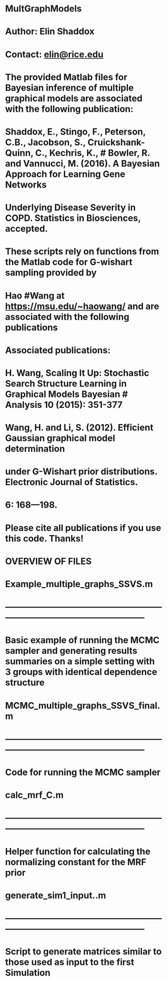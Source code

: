 # MultGraphModels
# Author: Elin Shaddox
# Contact: elin@rice.edu
#
# The provided Matlab files for Bayesian inference of multiple graphical models are  associated with the following publication:
#
# Shaddox, E., Stingo, F., Peterson, C.B., Jacobson, S., Cruickshank-Quinn, C., Kechris, K., # Bowler, R. and Vannucci, M. (2016). A Bayesian Approach for Learning Gene Networks 
# Underlying Disease Severity in COPD. Statistics in Biosciences, accepted.
#
# These scripts rely on functions from the Matlab code for G-wishart sampling provided by
# Hao #Wang at https://msu.edu/~haowang/ and are associated with the following publications
#
# Associated publications:
# H. Wang, Scaling It Up: Stochastic Search Structure Learning in Graphical Models Bayesian # Analysis 10 (2015): 351-377
#
# Wang, H. and Li, S. (2012). Efficient Gaussian graphical model determination
# under G-Wishart prior distributions. Electronic Journal of Statistics.
# 6: 168—198.
#
# Please cite all publications if you use this code. Thanks!
#
# OVERVIEW OF FILES 
#
# Example_multiple_graphs_SSVS.m
# ——————————————————————————————————
# Basic example of running the MCMC sampler and generating results summaries on a simple setting with 3 groups with identical dependence structure
#
# MCMC_multiple_graphs_SSVS_final.m
# ——————————————————————————————————
# Code for running the MCMC sampler
#
# calc_mrf_C.m
# ——————————————————————————————————
# Helper function for calculating the normalizing constant for the MRF prior
#
# generate_sim1_input..m
# ——————————————————————————————————
# Script to generate matrices similar to those used as input to the first Simulation
#
#
